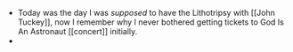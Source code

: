 - Today was the day I was _supposed_ to have the Lithotripsy with [[John Tuckey]], now I remember why I never bothered getting tickets to God Is An Astronaut [[concert]] initially.
-